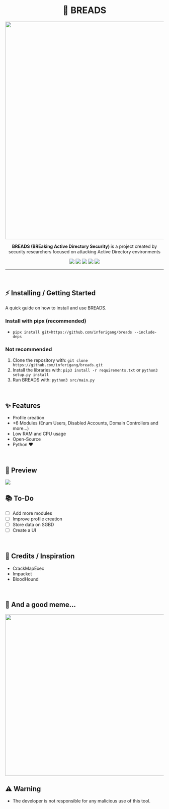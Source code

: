 <div align="center">
  <h1> 🍞 BREADS </h1>
  <img src="https://i.imgur.com/uGdGDeo.png" width=690>
  <p> <b>BREADS (BREaking Active Directory Security) </b> is a project created by security researchers focused on attacking Active Directory environments </p>
</div>

<p align="center">
    <img src="https://img.shields.io/github/license/inferigang/breads?color=pink&logo=github&style=for-the-badge">
    <img src="https://img.shields.io/github/issues/inferigang/breads?color=pink&logo=github&style=for-the-badge">
    <img src="https://img.shields.io/github/stars/inferigang/breads?color=pink&logo=github&style=for-the-badge">
    <img src="https://img.shields.io/github/forks/inferigang/breads?color=pink&logo=github&style=for-the-badge">
    <img src="https://img.shields.io/github/languages/code-size/inferigang/breads?color=pink&logo=github&style=for-the-badge">
</p>

___

<br>

## ⚡ Installing / Getting Started

<p> A quick guide on how to install and use BREADS. </p>

### Install with pipx (recommended)
- `pipx install git+https://github.com/inferigang/breads --include-deps`

### Not recommended
1. Clone the repository with: `git clone https://github.com/inferigang/breads.git`
2. Install the libraries with: `pip3 install -r requirements.txt` or `python3 setup.py install`
3. Run BREADS with: `python3 src/main.py`

<br>

## ✨ Features
- Profile creation
- +6 Modules (Enum Users, Disabled Accounts, Domain Controllers and more...)
- Low RAM and CPU usage
- Open-Source
- Python ❤️

<br>

## 🎥 Preview
<img src="https://i.imgur.com/RuwMBuX.png">

<br>

## 📚 To-Do
- [ ] Add more modules
- [ ] Improve profile creation
- [ ] Store data on SGBD
- [ ] Create a UI

<br>

## 🙏 Credits / Inspiration
- CrackMapExec
- Impacket
- BloodHound

<br>

## 🤡 And a good meme...
<img src="https://i.imgur.com/uPrUvi5.png" width=512>

## ⚠️ Warning
- The developer is not responsible for any malicious use of this tool.
